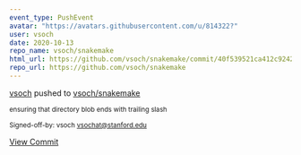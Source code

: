 ```yaml
---
event_type: PushEvent
avatar: "https://avatars.githubusercontent.com/u/814322?"
user: vsoch
date: 2020-10-13
repo_name: vsoch/snakemake
html_url: https://github.com/vsoch/snakemake/commit/40f539521ca412c924260ee8bbc340cbe9ccbde3
repo_url: https://github.com/vsoch/snakemake
---
```


<a href='https://github.com/vsoch' target='_blank'>vsoch</a> pushed to <a href='https://github.com/vsoch/snakemake' target='_blank'>vsoch/snakemake</a>

<small>ensuring that directory blob ends with trailing slash

Signed-off-by: vsoch <vsochat@stanford.edu></small>

<a href='https://github.com/vsoch/snakemake/commit/40f539521ca412c924260ee8bbc340cbe9ccbde3' target='_blank'>View Commit</a>